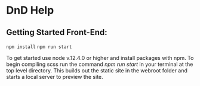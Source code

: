 # DnD Help

## Getting Started Front-End:

`npm install`
`npm run start`

To get started use node v.12.4.0 or higher and install packages with npm. To begin compiling scss run the command *npm run start* 
in your terminal at the top level directory. This builds out the static site in the webroot folder and starts a local server to preview the site.
